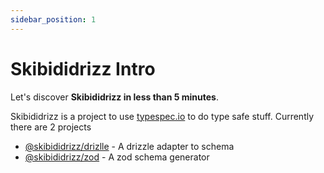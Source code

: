 ```yaml
---
sidebar_position: 1
---
```


# Skibididrizz  Intro

Let's discover **Skibididrizz in less than 5 minutes**.

Skibididrizz is a project to use [typespec.io](https://typespec.io) to do type safe stuff.  Currently there are 2 projects
- [@skibididrizz/drizlle](/drizzle) - A drizzle adapter to schema
- [@skibididrizz/zod](./zod) - A zod schema generator
